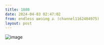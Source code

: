 ```yaml
---
title: 1880
date: 2024-04-03 02:47:02
from: endless шизing ⍼ (channel1162404975)
layout: post
---
```


![image](photos/photo_293@03-04-2024_02-47-02.jpg)


